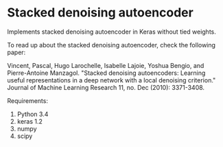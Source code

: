 # Stacked denoising autoencoder


Implements stacked denoising autoencoder in Keras without tied weights.


To read up about the stacked denoising autoencoder, check the following paper:
    

Vincent, Pascal, Hugo Larochelle, Isabelle Lajoie, Yoshua Bengio, and Pierre-Antoine Manzagol. 
"Stacked denoising autoencoders: Learning useful representations in a deep network with a local denoising criterion." 
Journal of Machine Learning Research 11, no. Dec (2010): 3371-3408.

    
Requirements:


1. Python 3.4
2. keras 1.2
3. numpy
4. scipy
